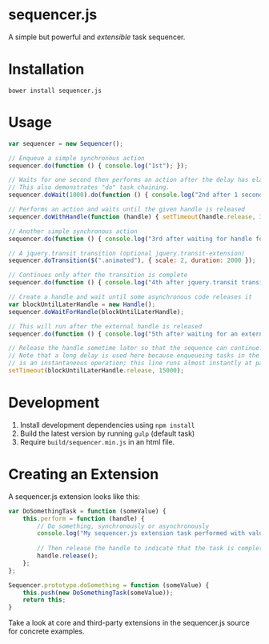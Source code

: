 # sequencer.js

A simple but powerful and *extensible* task sequencer.

# Installation

    bower install sequencer.js

# Usage

```javascript    
var sequencer = new Sequencer();

// Enqueue a simple synchronous action
sequencer.do(function () { console.log("1st"); });

// Waits for one second then performs an action after the delay has elapsed.
// This also demonstrates "do" task chaining.
sequencer.doWait(1000).do(function () { console.log("2nd after 1 second"); });

// Performs an action and waits until the given handle is released
sequencer.doWithHandle(function (handle) { setTimeout(handle.release, 3000); });

// Another simple synchronous action
sequencer.do(function () { console.log("3rd after waiting for handle for 3 seconds"); });

// A jquery.transit transition (optional jquery.transit-extension)
sequencer.doTransition($(".animated"), { scale: 2, duration: 2000 });

// Continues only after the transition is complete
sequencer.do(function () { console.log("4th after jquery.transit transition is complete"); });

// Create a handle and wait until some asynchronous code releases it
var blockUntilLaterHandle = new Handle();
sequencer.doWaitForHandle(blockUntilLaterHandle);

// This will run after the external handle is released
sequencer.do(function () { console.log("5th after waiting for an external handle to be released"); });

// Release the handle sometime later so that the sequence can continue.
// Note that a long delay is used here because enqueueing tasks in the sequencer
// is an instantaneous operation; this line runs almost instantly at page load!
setTimeout(blockUntilLaterHandle.release, 15000);
```

# Development

1. Install development dependencies using `npm install`
2. Build the latest version by running `gulp` (default task)
3. Require `build/sequencer.min.js` in an html file.

# Creating an Extension

A sequencer.js extension looks like this:

```javascript
var DoSomethingTask = function (someValue) {
    this.perform = function (handle) {
        // Do something, synchronously or asynchronously
        console.log("My sequencer.js extension task performed with value " + someValue);
        
        // Then release the handle to indicate that the task is complete:
        handle.release();
    };
};

Sequencer.prototype.doSomething = function (someValue) {
    this.push(new DoSomethingTask(someValue));
    return this;
}
```

Take a look at core and third-party extensions in the sequencer.js source for concrete examples.
